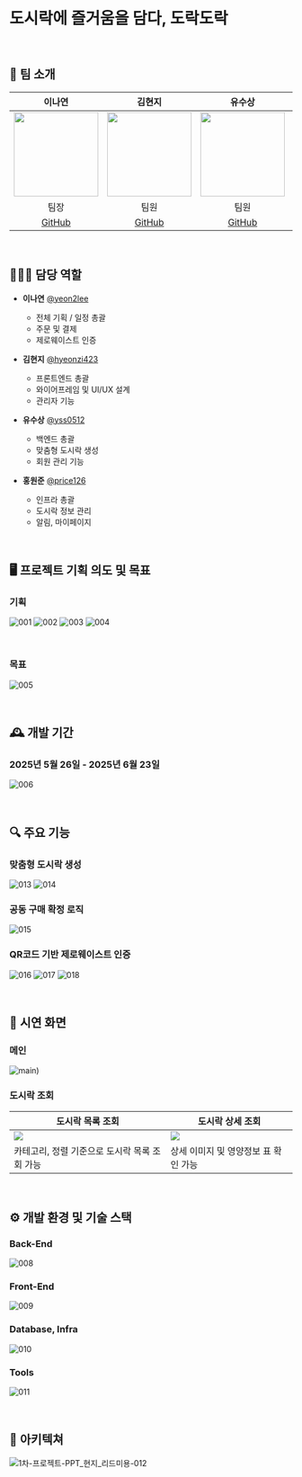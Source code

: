 # 도시락에 즐거움을 담다, 도락도락
<br>

## 👥 팀 소개
| 이나연 | 김현지 | 유수상 | 홍원준 |
|:------:|:------:|:------:|:------:|
| <img src="https://github.com/yeon2lee.png" width="150"> | <img src="https://github.com/hyeonzi423.png" width="150"> | <img src="https://github.com/yss0512.png" width="150"> | <img src="https://github.com/price126.png" width="150"> |
| 팀장 | 팀원 | 팀원 | 팀원 |
| [GitHub](https://github.com/yeon2lee) | [GitHub](https://github.com/hyeonzi423) | [GitHub](https://github.com/yss0512) | [GitHub](https://github.com/price126) |
<br>

## 🧑‍🤝‍🧑 담당 역할
- **이나연** [@yeon2lee](https://github.com/yeon2lee)
  - 전체 기획 / 일정 총괄
  - 주문 및 결제
  - 제로웨이스트 인증
    
- **김현지** [@hyeonzi423](https://github.com/hyeonzi423)
  - 프론트엔드 총괄
  - 와이어프레임 및 UI/UX 설계
  - 관리자 기능
    
- **유수상** [@yss0512](https://github.com/yss0512)
  - 백엔드 총괄
  - 맞춤형 도시락 생성
  - 회원 관리 기능
    
- **홍원준** [@price126](https://github.com/price126)
  - 인프라 총괄
  - 도시락 정보 관리
  - 알림, 마이페이지
<br>

## 🖥️ 프로젝트 기획 의도 및 목표
### 기획
![001](https://github.com/user-attachments/assets/27557d25-6396-49b5-963c-4c5bf67c70df)
![002](https://github.com/user-attachments/assets/17bd6825-3345-46bb-8928-fbc5cc9a90cd)
![003](https://github.com/user-attachments/assets/caab5229-2eef-4e96-a7ea-2b2723f9e796)
![004](https://github.com/user-attachments/assets/008a3666-04bc-4f40-91b6-c24f13e3e5c2)

<br>

### 목표
![005](https://github.com/user-attachments/assets/f41f5083-219b-400a-a3b9-4c9b01e790b1)

<br>

## 🕰️ 개발 기간
### 2025년 5월 26일 - 2025년 6월 23일
![006](https://github.com/user-attachments/assets/d02ebc43-77d0-400e-becb-78d6f2d01365)

<br>

## 🔍 주요 기능
### 맞춤형 도시락 생성
![013](https://github.com/user-attachments/assets/8a80c004-3044-4e73-b0ad-75a4b5394073)
![014](https://github.com/user-attachments/assets/dc04338b-202c-4979-a884-44b12c75681c)

### 공동 구매 확정 로직
![015](https://github.com/user-attachments/assets/651a49fe-b19b-4cc6-9963-4f4e27cccd84)

### QR코드 기반 제로웨이스트 인증
![016](https://github.com/user-attachments/assets/ef2563d2-ac93-4796-8733-ee9b548bf2b0)
![017](https://github.com/user-attachments/assets/1e8c5bd9-86e2-4b0a-b864-f0e2b1cac02a)
![018](https://github.com/user-attachments/assets/5f2b8902-0b37-4b14-a42d-29407b522818)

<br>

## 🎥 시연 화면

### 메인
![main](https://github.com/user-attachments/assets/3bcbdb39-ddbd-4ec4-883f-031e1d0e23b5))

### 도시락 조회
| 도시락 목록 조회 | 도시락 상세 조회 |
|------------------|------------------|
| <img src="https://github.com/user-attachments/assets/461de824-b585-48ad-8057-4e77ce39b874"/> | <img src="https://github.com/user-attachments/assets/57642b90-09f8-4d42-8cd5-1bf0fbdb834c"/> |
| 카테고리, 정렬 기준으로 도시락 목록 조회 가능 | 상세 이미지 및 영양정보 표 확인 가능 |


<br>

## ⚙️ 개발 환경 및 기술 스택

### Back-End
![008](https://github.com/user-attachments/assets/4a845150-e9b9-4561-8e9f-2476fd92d3ac)

### Front-End
![009](https://github.com/user-attachments/assets/ab6fd99f-1ec0-49f7-ac7f-12ba56b7650b)

### Database, Infra
![010](https://github.com/user-attachments/assets/74c69c25-3268-4b69-9a86-8b21b7979a6b)

### Tools
![011](https://github.com/user-attachments/assets/ec113cdb-c47b-420a-bba0-d2efa618724d)

<br>

## 🧱 아키텍쳐
![1차-프로젝트-PPT_현지_리드미용-012](https://github.com/user-attachments/assets/a38cb2c2-dfa3-4e5e-9a94-f7a66845baa1)

<br>

